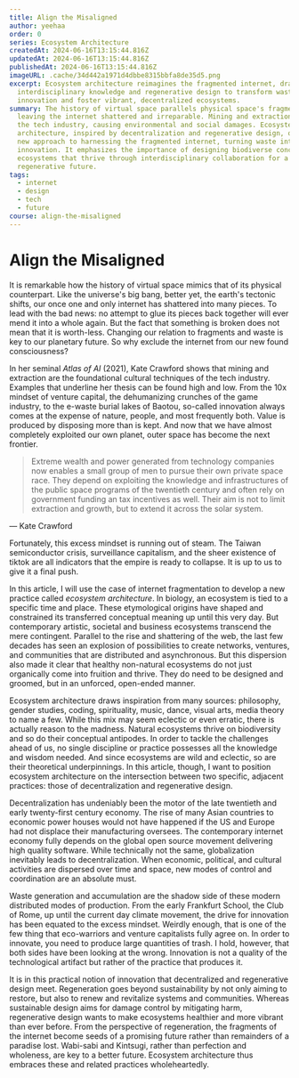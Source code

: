 ```yaml
---
title: Align the Misaligned
author: yeehaa
order: 0
series: Ecosystem Architecture
createdAt: 2024-06-16T13:15:44.816Z
updatedAt: 2024-06-16T13:15:44.816Z
publishedAt: 2024-06-16T13:15:44.816Z
imageURL: .cache/34d442a1971d4dbbe8315bbfa8de35d5.png
excerpt: Ecosystem architecture reimagines the fragmented internet, drawing on
  interdisciplinary knowledge and regenerative design to transform waste into
  innovation and foster vibrant, decentralized ecosystems.
summary: The history of virtual space parallels physical space's fragmentation,
  leaving the internet shattered and irreparable. Mining and extraction drive
  the tech industry, causing environmental and social damages. Ecosystem
  architecture, inspired by decentralization and regenerative design, offers a
  new approach to harnessing the fragmented internet, turning waste into
  innovation. It emphasizes the importance of designing biodiverse conceptual
  ecosystems that thrive through interdisciplinary collaboration for a
  regenerative future.
tags:
  - internet
  - design
  - tech
  - future
course: align-the-misaligned
---
```


# Align the Misaligned

It is remarkable how the history of virtual space mimics that of its physical counterpart. Like the universe's big bang, better yet, the earth's tectonic shifts, our once one and only internet has shattered into many pieces. To lead with the bad news: no attempt to glue its pieces back together will ever mend it into a whole again. But the fact that something is broken does not mean that it is worth-less. Changing our relation to fragments and waste is key to our planetary future. So why exclude the internet from our new found consciousness?

In her seminal *Atlas of AI* (2021), Kate Crawford shows that mining and extraction are the foundational cultural techniques of the tech industry. Examples that underline her thesis can be found high and low. From the 10x mindset of venture capital, the dehumanizing crunches of the game industry, to the e-waste burial lakes of Baotou, so-called innovation always comes at the expense of nature, people, and most frequently both. Value is produced by disposing more than is kept. And now that we have almost completely exploited our own planet, outer space has become the next frontier.

 > Extreme wealth and power generated from technology companies now enables a small group of men to pursue their own private space race. They depend on exploiting the knowledge and infrastructures of the public space programs of the twentieth century and often rely on government funding an tax incentives as well. Their aim is not to limit extraction and growth, but to extend it across the solar system.

— Kate Crawford

Fortunately, this excess mindset is running out of steam. The Taiwan semiconductor crisis, surveillance capitalism, and the sheer existence of tiktok are all indicators that the empire is ready to collapse. It is up to us to give it a final push.

In this article, I will use the case of internet fragmentation to develop a new practice called *ecosystem architecture*. In biology, an ecosystem is tied to a specific time and place. These etymological origins have shaped and constrained its transferred conceptual meaning up until this very day. But contemporary artistic, societal and business ecosystems transcend the mere contingent. Parallel to the rise and shattering of the web, the last few decades has seen an explosion of possibilities to create networks, ventures, and communities that are distributed and asynchronous. But this dispersion also made it clear that healthy non-natural ecosystems do not just organically come into fruition and thrive. They do need to be designed and groomed, but in an unforced, open-ended manner.

Ecosystem architecture draws inspiration from many sources: philosophy, gender studies, coding, spirituality, music, dance, visual arts, media theory to name a few. While this mix may seem eclectic or even erratic, there is actually reason to the madness. Natural ecosystems thrive on biodiversity and so do their conceptual antipodes. In order to tackle the challenges ahead of us, no single discipline or practice possesses all the knowledge and wisdom needed. And since ecosystems are wild and eclectic, so are their theoretical underpinnings. In this article, though, I want to position ecosystem architecture on the intersection between two specific, adjacent practices: those of decentralization and regenerative design.

Decentralization has undeniably been the motor of the late twentieth and early twenty-first century economy. The rise of many Asian countries to economic power houses would not have happened if the US and Europe had not displace their manufacturing oversees. The contemporary internet economy fully depends on the global open source movement delivering high quality software. While technically not the same, globalization inevitably leads to decentralization. When economic, political, and cultural activities are dispersed over time and space, new modes of control and coordination are an absolute must.

Waste generation and accumulation are the shadow side of these modern distributed modes of production. From the early Frankfurt School, the Club of Rome, up until the current day climate movement, the drive for innovation has been equated to the excess mindset. Weirdly enough, that is one of the few thing that eco-warriors and venture capitalists fully agree on. In order to innovate, you need to produce large quantities of trash. I hold, however, that both sides have been looking at the wrong. Innovation is not a quality of the technological artifact but rather of the practice that produces it. 

It is in this practical notion of innovation that decentralized and regenerative design meet. Regeneration goes beyond sustainability by not only aiming to restore, but also to renew and revitalize systems and communities. Whereas sustainable design aims for damage control by mitigating harm, regenerative design wants to make ecosystems healthier and more vibrant than ever before. From the perspective of regeneration, the fragments of the internet become seeds of a promising future rather than remainders of a paradise lost. Wabi-sabi and Kintsugi, rather than perfection and wholeness, are key to a better future. Ecosystem architecture thus embraces these and related practices wholeheartedly.

